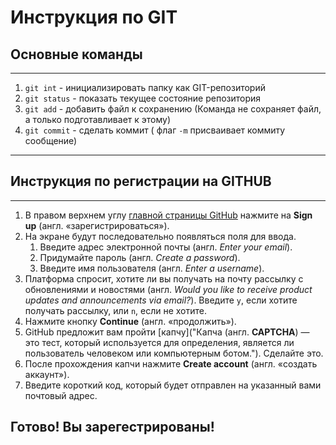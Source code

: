 # Инструкция по GIT

## Основные команды
---

1. `git int` - инициализировать папку как GIT-репозиторий
1. `git status` - показать текущее состояние репозитория
1. `git add` - добавить файл к сохранению (Команда не сохраняет файл, а только подготавливает к этому)
1. `git commit` - сделать коммит ( флаг `-m` присваивает коммиту сообщение)
---

## **Инструкция по регистрации на GITHUB**
---
1. В правом верхнем углу [главной страницы GitHub](https://github.com) 
   нажмите на **Sign up** (англ. «зарегистрироваться»).
2. На экране будут последовательно появляться поля для ввода.
    1. Введите адрес электронной почты (англ. *Enter your email*).  
    2. Придумайте пароль (англ. *Create a password*).  
    3. Введите имя пользователя (англ. *Enter a username*).  
1. Платформа спросит, хотите ли вы получать на почту рассылку с 
   обновлениями и новостями (англ. *Would you like to receive product updates and announcements via email?*). 
   Введите `y`, если хотите получать рассылку, или `n`, если не хотите. 
1. Нажмите кнопку **Continue** (англ. «продолжить»).
1. GitHub предложит вам пройти [капчу]("Капча (англ. **CAPTCHA**) — это тест, который используется для определения, является ли пользователь человеком или компьютерным ботом."). Сделайте это.
1. После прохождения капчи нажмите **Create account** (англ. «создать аккаунт»).
1. Введите короткий код, который будет отправлен на указанный вами почтовый адрес.

Готово! Вы зарегестрированы!
---